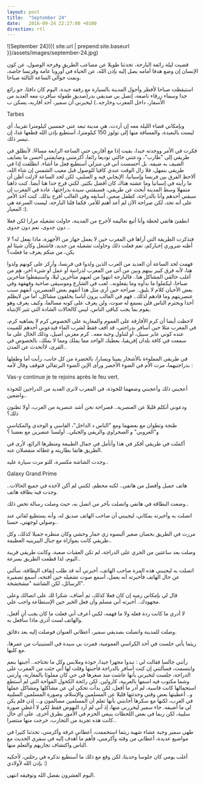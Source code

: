 ```yaml
---
layout: post
title:  "September 24"
date:   2016-09-24 22:27:00 +0100
direction: rtl
---
```


![September 24]({{ site.url | prepend:site.baseurl }}/assets/images/september-24.jpg)

قضيت ليلة رائعة البارحة، تحدثنا طويلا عن مصاعب الطريق وفرحة الوصول، عن كون الإنسان إن وضع هدفا أمامه يصل إليه بإذن الله، عن الحياة في أوروبا عامة وفرنسا خاصة، ونمت حوالي الساعة الثالثة صباحا.

استيقظت صباحا لأفطر وأجول المدينة بالسيارة مع رفقة جيدة، اليوم كان دافئا، جو رائع جدا وسماء زرقاء ناصعة، إتصل بي صديقي بدر(صديق طفولة سافرت معه العديد من الأسفار، داخل المغرب وخارجه..) ليخبرني أن سمير، أحد أقاربه، يسكن ب

Tarbes

وبإمكاني قضاء الليلة معه إن أردت، هي مدينة تبعد عني خمسين كيلومترا تقريبا، أي ليست بالبعيدة، والمسافة منها إلى تولوز 150 كيلومترا، أستطيع بإذن الله قطعها غدا، إن تيسر ذلك.

فكرت في الأمر ووجدته جيدا، بقيت إذا مع أقاربي حتى الساعة الرابعة مساءًا. لأنطلق في طريقي إلى "طارب"، ودعتني خالتي توديعا رائعا، أكرمتني وضايفتني أحسن ما يضايف الضيف به ضيفه. بل أحسست أني في منزلي أستطيع فعل ما أشاء. انطلقت إذا في طريقي بتمهل، فلا زال الوقت عندي كافيا للوصول قبل مغيب الشمس إن شاء الله، ألاحظ الفرق بين فرنسا وإسبانيا، الإيجابي فيه و السلبي، لكن لحد الساعة لازلت أظن أن ما رأيته في إسبانيا وما عشته هناك كان أفضل بكثير. لكني فرح جدا هنا أيضا. كنت ذاهبا متمهلا وسط المدينة أبحث عن طريقي، فسبقتني سيدة بدراجتها، عادة في المغرب إن سبقني أحدهم وأنا بالدراجة، كطفل صغير، أسابقه وفي الغالب أفرح بذلك. كنت آخذ الأمر على أنه تحد، لكن صراحة الآن لم أعد أهتم للأمر، فكما قلنا البارحة، ليست السرعة هي المعيار :).

انطفئ هاتفي لحظة وأنا أتبع تعاليمه لأخرج من المدينة، حاولت تشغيله مرارا لكن فعلا دون جدوى، نعم دون جدوى ..

فتذكرت الطريقة التي أراها في المغرب حين لا يعمل جهاز من الأجهزة، ماذا نفعل له؟ لا أظنه ضروري إخباركم، نعم فعلت ذلك وحاولت تشغيله من جديد، فاشتغل وكأن شيئا لم يكن، من منكم يعرف ما فعلت؟

فهمت لحد الساعة أن العديد من العرب الذين ولدوا في فرنسا، وأركز على كونهم ولدوا هنا، لأنه فرق كبير بينهم وبين من أتى من المغرب لدراسة أو عمل أو شيء آخر، هم من أغلب خالقي المشاكل هنا.. فالبارحة انتهوا من لعبهم متأخرين ليلا، واستيقظوا متأخرين صباحا، ليكملوا ما بدأوه وما يفعلونه.. لعب في الشارع وموسيقى صاخبة وقهقهة وفي بعض الأحيان كلام لا يليق.. صراحة حين أرى مثل هذا أتفهم بعض العنصرين، أتفهم سبب عنصريتهم وما قادهم لذلك.. فهم في الغالب يرون أناسا يخلقون مشاكل، أما من لايظلم أحدا ويحترم الناس فلن يسمع له صوت، ولن يعرف على كونه مسالما، وكيف يعرف وهو يقوم بما يجب كباقي الناس، ليس كالحالات الشادة التي تثير الإنتباه.

لاحظت أيضا أن كرم الأفارقة على العموم والمغاربة على الخصوص كرم لا يضاهيه كرم، في المغرب مثلا حين أسافر بدراجتي، قد أقف فقط لشرب الماء فيدعوني أحدهم للمبيت عنده كوني عابر سبيل، أو لتناول وجبة معه.. كرم مغربي أصيل، وذلك الحال على ما سمعت في كافة بلدان إفريقيا، يعطيك الواحد مما يملك ومما لا يملك، بالخصوص في القرى، لاأتحدث عن المدن..

في طريقي المملوءة بالأشجار يمينا ويسارا، بالخضرة من كل جانب، رأيت أما وطفلها بدراجتيهما، مرت الأم في الضوء الأخضر ورأى الإبن الضوء البرتقالي فتوقف وقال لأمه :

Vas-y continue je te rejoins après le feu vert.

أعجبني ذلك وأعجبني وضعهما للخوذة، في المغرب لانرى العديد من الدراجين للخوذة واضعين..

ودعوني أتكلم قليلا عن العنصرية.. فصراحة نحن أشد عنصرية من الغرب، أولا تظنون ذلك؟

طنجة وتطوان مع بعضهما ومع "الناس د الداخل"، الفاسي و الوجدي والمكناسي و"العروبي" و الصحراوي والريفي والجبلي.. أولسنا عنصرين مع بعضنا ؟

أكملت في طريقي أفكر في هذا وأتأمل في جمال الطبيعة ومنظرها الرائع، لأرى في الطريق هاتفا بطاريته و غطائه منفصلان عنه.

وجدت الشاشة مكسرة، للتو مرت سيارة عليه..

Galaxy Grand Prime

هاتف جميل وأفضل من هاتفي.. لكنه محطم، لكنني لم أكن لآخذه في جميع الحالات.. وجدت فيه بطاقة هاتف.

وضعت البطاقة في هاتفي واتصلت بآخر من اتصل به، حيث وصلت رسالة تخص ذلك..

اتصلت به وأخبرته بمكاني، ليجيبني أن صاحب الهاتف صديق له، وأنه يستطيع لقائي عند وصولي لوجهتي، حسنا..

مررت في الطريق بحصان صغير ألبسوه زي حمار وحشي وكان منظره جميلا كذلك، وكل طريقي كانت بموازاة مع جبال البيرينيه العظيمة..

وصلت بعد ساعتين من الجري على الدراجة، لم تكن العقبات صعبة، وكانت طريقي قريبة اليوم، لذا قطعت الطريق بسرعة..

اتصلت به ليجيبني هذه المرة صاحب الهاتف، أخبرني أنه قد طلب إيقاف البطاقة، سألني عن حال الهاتف فأخبرته أنه يعمل، أسمع صوت تشغيله حين أفتحه، أسمع تصفيرة الرسائل، لكن الشاشة "مشخشخة".

قال لي بإمكاني رميه إن كان فعلا كذلك، ثم أضاف، شكرا لك على اتصالك وعلى مجهودك.. أخبرته أني مسلم وأن فعل الخير حين الإستطاعة واجب علي.

لا أدري ما كانت ردة فعله ولا ما فهمه، لكني أعرف أني فعلت ما كان يجب أن أفعل، والهاتف لست أدري ماذا سأفعل به.

وصلت للمدينة واتصلت بصديقي سمير، أعطاني العنوان فوصلت إليه بعد دقائق.

ريثما يأتي جلست في أحد الكراسي العمومية، فمرت بي سيدة في الستينيات من عمرها، مع كلبها.

رأتني جالسا فقالت لي : تبدوا مجهزا جيدا، خوذة وملابس وكل ما تحتاجه.. أجبتها بنعم وابتسمت، فسألتني إن كنت أسافر بالدراجة فأجبتها وقلت لها أني جئت من المغرب على الدراجة، جلست لتخبرني بأنها عاشت منذ صغرها في حي كان مملوئا بالمغاربة، وأرتني وشما مكتوب فيه اسمها بالعربية، كارولين. لكن رائحة الكحول الفواحة التي لم أستطع استحمالها كانت قاسية، لم أدر ما أفعل، لكن بدأت تحكي لي عن مشاكلها ومشاكل عملها و.. أعطيتها بعض وقتي وحدثتها قليلا عن المسلمين والإسلام، وصورة المسلمين السلبية في الغرب، لكنها مع سكرها أجابتني بأنها تعلم أن المسلمين مسالمون و... إذن فلم يكن لي ما أضيفه. جاء سمير ليحررني منها، إذ أني لم أرد النهوض فقط لكي لا أعطي صورة سلبية، لكن ربما في بعض اللحظات ينبغي الحزم في الأمور بطرق أخرى. على أي حال كانت هذه تجربة من التجارب، خرجت منها منتصرا..

طهى سمير وجبة عشاء شهبة ريثما استحممت، أعطاني غرفة وأكرمني، تحدثنا كثيرا في مواضيع عديدة، أعطاني من وقته وأكرمني، فأهم ما أهدف إليه في سفري الحديث مع الناس واكتشاف تجاربهم والتعلم منها.

أغلب يومي كان جلوسا وحديثا، لكن وقع مع ذلك ما أستطيع تذكره في رحلتي، لأحكيه بإذن الله لأولادي :)

اليوم العشرون بفضل الله وتوفيقه انتهى.
